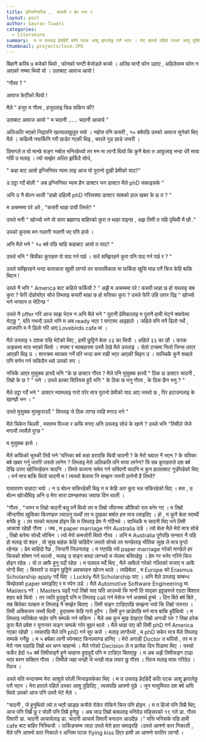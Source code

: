 ```yaml
---
title: इन्जिनियरिङ ,  चादनी र प्रेम भाग २
layout: post
author: Gaurav Tiwari
categories:
  - Literature
summary:  म त उस्लाइ हेर्दाहेर्दै कति पटक आशु झरालेछु पत्तै भएन । मेरा हातले पहिले उस्का आशु पुछिदिए ,  त्यसपछि आफ्नो पुछे । 
thumbnail: projects/love.JPG
---
```


बिहानै करिब ७ बजेको थियो ,  फोनको घण्टी बेजोडले बज्यो  । अल्छि मान्दै फोन उठाए ,  अहिलेसम्म फोन न आएको नम्बर थियो यो । उताबाट आवाज आयो ! 

 "गौरव ? "

 आवाज केटीको थियो ! 

 मैले " हजुर म गौरव ,  हजुरलाइ चिन्न सकिन की? 

 उताबाट आवाज आयो " म चादनी ...... चादनी आचार्य "

 अलिअलि भएको निद्रापनि खल्यातखुलुत भयो । नहोस पनि कसरी ,  १० बर्षपछि उस्को आवाज सुनेको थिए मैले  । कहिल्यै नफर्किनि गरी  छाडेर  गएकी थिइ ,  चराले गुड छाडे जसरी ।



 दिमागले त यो मान्छे सङ्ग नबोल भनिरहेथ्यो तर मन मा लाग्दै थियो कि कुनै बेला त आफुलाइ भन्दा धेरै माया गर्थि उ मलाइ । त्यो सम्झेर अल्लि झर्किदै सोधे, 

" कहा बाट आयो इन्जिनियर म्याम लाइ आज यो पुरानो दुखी प्रेमीको याद?" 

 उ ठट्टा गर्दै बोली " अब इन्जिनियर म्याम हैन डाक्टर भन डाक्टर मैले phD सकाइसके "

 अनि उ नै बोल्न थाली "हाम्रो  उहिल्यै phD गरिसक्या डाक्टर साबको हाल खबर के छ त ? "

 म अचम्ममा परे अरे ,  "कसरी थाहा पायौ तिम्ले? "

 उस्ले भनी " खोज्यो भने यो सारा ब्रह्माण्ड बाहिरको कुरा त थाहा पाइन्छ ,  अझ तिमी त यहि पृथिवी मै छौ ."

 उस्को कुरामा मन नलागी नलागी भए पनि हासे ।

 अनि मैले भने " १० बर्ष पछि  चाहि कहाबाट आयो त याद?  "

 उस्ले भनि " बिर्सेका कुराहरु पो याद गर्न पर्छ । सधै सम्झिरहने कुरा पनि याद गर्न पर्छ र ?  "

 उस्ले सम्झिरहने भन्दा कताकता खुसी लाग्यो तर वास्तविकता मा फर्किदा खुसि मान्न पर्ने चिज केहि बाकि थिएन ! 



 उस्ले नै भनि " America बाट कहिले फर्कियौ ? " अझै म अचम्ममा परे !  कसरी थाहा छ हो यस्लाइ सब कुरा ?   फेरि दोहोर्याएर सोधे तिम्लाइ कसरी थाहा छ हो यत्तिका कुरा ?  उस्ले फेरि उहि उत्तर दिइ " खोज्यो भने भगवान त भेटिन्छ "



 उस्ले नै offer गरि आज साझ भेटम न  अनि मैले भने " पुरानी प्रेमिकालाइ म पुरानै हामी भेट्ने क्याफेमा भेट्छु ",  यति नभन्दै उस्ले भनि म अब ready भएर 1 घण्टामा आइहाले  । जहिले पनि मनै ढिलो गर्थे ,  आजपनि म नै ढिलो गरि आए Lovebirds cafe मा ।

 

 मैले उस्लाइ १ दशक पछि भेटेको थिए ,  हामी छुट्टिने बेला २३ का थियौ । अहिले ३३ का छौ । फरक अङ्कमा मात्र भएको थियो । रुपमा र ब्याबहारमा उस्तै देखे मैले उस्लाइ । सेतो टप्समा निलो जिन्स लाएर आएकी थिइ उ । शास्त्रमा ब्याख्या गर्ने परि भन्दा कम राम्री भएर आएकी थिइन उ । साच्चिकै कुनै शब्दले पनि वर्णन गर्न सकिदैन थ्यो उस्को रुप ।



 नजिकै आएर मुसुक्क हास्दै भनि "के छ  डाक्टर गौरव ?  मैले पनि मुसुक्क हास्दै " ठिक छ डाक्टर चादनी ,  तिम्रो के छ ?  " भने । उस्ले हल्का सिरियस हुदै भनि " के ठिक छ भनु गौरव ,  के ठिक छैन भनु ?  " 

 मैले ठट्टा  गर्दै भने " डाक्टर म्यामलाइ गारो परेर मात्र पुरानो प्रेमीको याद  आए जस्तो छ ,  पिर हटाउनलाइ के खान्छौ   भन । " 

 उस्ले मुसुक्क मुस्कुराउदै " तिम्लाइ जे ठिक लाग्छ त्यहि मगाउ  भने " 

 मैले चिकेन चिल्ली , मसरुम पिज्जा र कफि मगाए अनि उस्लाइ सोधे के खाने ? उस्ले भनि "तिमीले जेजे मगायौ त्यसैले पुग्छ "

 म मुसुक्क हासे ।



 मैले कफिको चुस्की लिदै भने 'यत्तिका  बर्ष कहा हराएकि थियौ चादनी ?  के मेरो ख्याल नै भएन ?  के यतिका  बर्ष खबर गर्नु जरुरि जस्तो लागेन ?  तिम्लाइ मेरो अलिकति पनि माया लागेन?  यि सब कुराहरुले  दश बर्ष देखि उत्तर खोजिरहेछन चादनि । तिम्ले कल्पना समेत गर्न सक्दिनौ चादनि म कुन हालतबाट गुज्रीरहेको थिए । मर्न मात्र बाकि थियो चादनी म !  त्यस्तो बेलामा नि सम्झन जरुरी ठानेनौ है तिम्ले?  



 वातावरण सन्नाटा भयो । न उ बोल्न सकिरहेकी थिइ न म केहि  अरु कुरा भन्न सकिरहेको थिए । बस ,  उ बोल्न खोज्दैथिइ अनि  उ मेरा सारा प्रश्नहरुका जवाफ दिन थाली ।



 "गौरव ,  "जरुर म तिम्रो चादनी बन्नु पर्ने थियो तर म तिम्रो जीवनमा औशिको रात बनेर गए । म तिम्रो जीन्दगीमा खुसिका किरणहरु ल्याउनु पर्थ्यो तर म दुखका बर्षात हरु मात्र ल्याइदिए । हो ,  म कुनै बेला स्वार्थी बनेकै हु । तर यस्को मतलब होइन कि म तिम्लाइ प्रेम नै गर्दिनथे । साच्चिकै म चादनी थिए भने तिमी आकाश रहेछौ गौरव  । जब ,  म  paper marriage  गरेर Australia उडे । त्यो बेला मैले मेरो मात्र सोचे , तिम्रो बारेमा सोच्दै सोचिन । त्यो मेरो कमजोरी थियो गौरव । अनि म Australia पुगेपछि सन्सार नै यहि हो मलाइ यो शहर ,  यो सुख बाहेक केहि चाहिदैन जस्तो सोच्थे तर मान्छेलाइ भौतिक सुख ले मात्र पुग्दो रहेनछ । प्रेम चाहिदो रैछ ,  जिन्दगी जिउनलाइ । म गएपछि त्यो paper marriage गरेको मान्छेले हर चिजको शोषण गर्न थाल्यो ,  मलाइ उ  सङ्ग बस्दा लाग्थ्यो म जेलमा बसिरहेछु । प्रेम गर भनेर गरिने चिज होइन रहेछ । यो त आफै हुनु पर्दो रहेछ । म पलपल मर्दै थिए ,  मैले आफैले गरेको गल्तिको सजाए म आफै भोग्दै थिए । बिस्तारै उ सङ्ग छुट्टिने अवसरहरु खोज्न थाले । त्यहिबेला ,  म Europe को Erasmus Scholarship apply गर्दै थिए । Luckily मैले Scholarship पाए । अनि मैले उस्लाइ सम्बन्ध बिच्छेदको paper थमाइदिए र म स्पेन उडे । मैले Automotive Software Engineering मा Masters गरे । Masters पढ्दै गर्दा तिम्रो याद यति आउथ्यो कि मानौ ति याद्का इट्टाहरुले एउटा बिशाल शहर बन्ने थियो । तर त्यति हुदाहुदै पनि म तिम्लाइ call गर्न मेसेज गर्न असमर्थ हुन्थे । दिन बिते बर्ष बिते ,  सब बितेका पलहरु म तिम्लाइ नै सम्झेर बिताए । तिमी सङ्ग  टाडिएपछि सम्झना भयो कि तिम्रो जरुरत  । तिमी अक्सिजन जस्तै थियौ ,  हुदासम्म केहि गारो हुदैन । तिमी हुन छाडेपछि मर्न मात्र बाकि हुदैथियो । म तिम्लाइ त्यतिबेला चाहेर पनि सम्पर्क गर्न सकिन । मैले अब कुन मुख देखाएर तिम्रो अगाडी  परु ?  तिम्रा हरेक कुरा मैले प्रबेश र युगान्तर सङ्ग सम्पर्क गरेर बुझ्न थाले । मैले थाहा पाए की तिमी phD गर्न America गएका रहेछौ । त्यसपछि मैले पनि phD गर्न सुर कसे । मलाइ लाग्दैथ्यो ,  म phD सकेर मात्र मैले तिम्लाइ सम्पर्क गर्नेछु । म ५ बर्षका लागी स्पेनबाट फिनल्याण्ड हानिए । मेरो अगाडी Doctor त थपियो ,  तर  म त मेरो नाम पछाडि तिम्रो थर थप्न चाहान्थे । मैले गरेको Decision ले म प्रत्येक दिन पिडामा थिए । यस्सो फर्केर हेर्दा १० बर्ष  तिमीसङ्गै हुने चाहाना हुदाहुदै पनि म टाडिएर बिताएछु । म अब अझै तिमीसङ्ग टाढा भएर बस्न सक्दिन गौरव । तिमीले  जहा भन्छौ जे भन्छौ मान्न तयार छु गौरव । प्लिज मलाइ माफ गरिदेउ । प्लिज ।



 उस्ले यति भन्दासम्म मेरा आशुले परेली भिजाइसकेका थिए । म त उस्लाइ हेर्दाहेर्दै कति पटक आशु झरालेछु पत्तै भएन । मेरा हातले पहिले उस्का आशु पुछिदिए ,  त्यसपछि आफ्नो पुछे । जुन मासुमियत दश बर्ष अघि थियो उस्को आज पनि उस्तै भेटे मैले । 



 "चादनी , जे हुनुथियो त्यो त  भएरै छाड्छ कसैले रोकेर रोकिने चिज  पनि होइन । म त हिजो पनि तिम्रै थिए,  आज पनि तिम्रै छु र भोली पनि तिम्रै हुनेछु ।  अब  जाउ तिम्रो बाबालाइ भनिदेउ  मङ्सिरको १९ गते डा. गौरव तिवारी डा. चादनी आचार्यलाइ  डा. चादनी आचार्य  तिवारी बनाउन आउदैछ ।" यत्ति भनिसके पछि हामी cafe बाट बाहिर निस्कियौ  । पार्किङसम्म जादा उस्ले मेरो हात समाइरहि ।उस्ले आफ्नो कार निकाली ,  मैले पनि आफ्नो कार निकाले र अन्तिम पटक flying kiss दिएर हामी आ आफ्नो घरतिर लाग्यौ ।